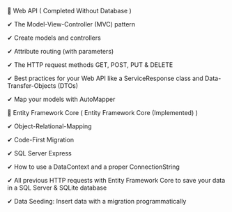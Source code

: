
🚀 Web API ( Completed Without Database )

  ✔ The Model-View-Controller (MVC) pattern

  ✔ Create models and controllers

  ✔ Attribute routing (with parameters)

  ✔ The HTTP request methods GET, POST, PUT & DELETE

  ✔ Best practices for your Web API like a ServiceResponse class and Data-Transfer-Objects (DTOs)

  ✔ Map your models with AutoMapper

🚀 Entity Framework Core ( Entity Framework Core (Implemented) )

  ✔ Object-Relational-Mapping

  ✔ Code-First Migration

  ✔ SQL Server Express

  ✔ How to use a DataContext and a proper ConnectionString

  ✔ All previous HTTP requests with Entity Framework Core to save your data in a SQL Server & SQLite database

  ✔ Data Seeding: Insert data with a migration programmatically
